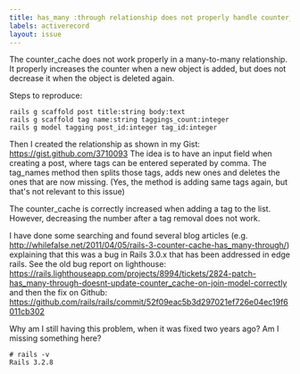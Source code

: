 ```yaml
---
title: has_many :through relationship does not properly handle counter_cache
labels: activerecord
layout: issue
---
```


The counter_cache does not work properly in a many-to-many relationship. It properly increases the counter when a new object is added, but does not decrease it when the object is deleted again. 

Steps to reproduce:

```
rails g scaffold post title:string body:text
rails g scaffold tag name:string taggings_count:integer
rails g model tagging post_id:integer tag_id:integer
```

Then I created the relationship as shown in my Gist: https://gist.github.com/3710093
The idea is to have an input field when creating a post, where tags can be entered seperated by comma. The tag_names method then splits those tags, adds new ones and deletes the ones that are now missing. (Yes, the method is adding same tags again, but that's not relevant to this issue)

The counter_cache is correctly increased when adding a tag to the list. However, decreasing the number after a tag removal does not work. 

I have done some searching and found several blog articles (e.g. http://whilefalse.net/2011/04/05/rails-3-counter-cache-has_many-through/) explaining that this was a bug in Rails 3.0.x that has been addressed in edge rails. See the old bug report on lighthouse: https://rails.lighthouseapp.com/projects/8994/tickets/2824-patch-has_many-through-doesnt-update-counter_cache-on-join-model-correctly and then the fix on Github: https://github.com/rails/rails/commit/52f09eac5b3d297021ef726e04ec19f6011cb302

Why am I still having this problem, when it was fixed two years ago? Am I missing something here?

``` Console
# rails -v
Rails 3.2.8
```

